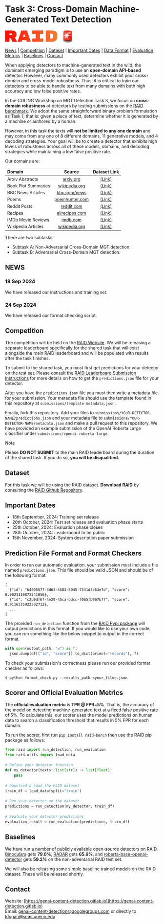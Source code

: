 # Task 3: Cross-Domain Machine-Generated Text Detection

<p align="left" float="left">
  <img src="logo.png" height="40" />
</p>


[News](#news) | [Competition](#competition) | [Dataset](#dataset) | [Important Dates](#important_dates) | [Data Format](#data_format) | [Evaluation Metrics](#scorer_and_official_evaluation_metrics) | [Baselines](#baselines) | [Contact](#contact)

<!-- Large language models (LLMs) are becoming mainstream and easily accessible, ushering in an explosion of machine-generated content over various channels, such as news, social media, question-answering forums, educational, and even academic contexts. Recent LLMs, such as GPT-4o, Claude3.5 and Gemini1.5-pro, generate remarkably fluent responses to a wide variety of user queries. The articulate nature of such generated texts makes LLMs attractive for replacing human labor in many scenarios. However, this has also resulted in concerns regarding their potential misuse, such as spreading misinformation and causing disruptions in the education system. Since humans perform only slightly better than chance when classifying machine-generated vs. human-written text, there is a need to develop automatic systems to identify machine-generated text with the goal of mitigating its potential misuse. -->

When applying detectors to machine-generated text in the wild, the dominant emerging paradigm is to use an **open-domain API-based** detector. However, many commonly used detectors exhibit poor cross-domain and cross-model robustness. Thus, it is critical to train our detectors to be able to handle text from many domains with both high accuracy and low false positive rates.

In the COLING Workshop on MGT Detection Task 3, we focus on **cross-domain robustness** of detectors by testing submissions on the [RAID benchmark](https://raid-bench.xyz/). We adopt the same straightforward binary problem formulation as Task 1, that is: given a piece of text, determine whether it is generated by a machine or authored by a human. 

However, in this task the texts will **not be limited to any one domain** and may come from any one of 8 different domains, 11 generative models, and 4 decoding strategies. Your goal will be to create a detector that exhibits high levels of robustness across all of these models, domains, and decoding strategies while maintaining a low false positive rate.

Our domains are:

| Domain              | Source | Dataset Link |
| :---------------- | :------: | :----: |
| Arxiv Abstracts | [arxiv.org](https://arxiv.org) | [(Link)](https://www.kaggle.com/datasets/Cornell-University/arxiv) |
| Book Plot Summaries | [wikipedia.org](https://wikipedia.org) | [(Link)](https://paperswithcode.com/dataset/cmu-book-summary-dataset) |
| BBC News Articles |  [bbc.com/news](https://www.bbc.com/news) | [(Link)](https://github.com/derekgreene/bbc-datasets) |
| Poems |  [poemhunter.com](https://www.poemhunter.com/)   | [(Link)](https://www.kaggle.com/datasets/michaelarman/poemsdataset) |
| Reddit Posts | [reddit.com](https://www.reddit.com/) | [(Link)](https://huggingface.co/datasets/sentence-transformers/reddit-title-body) |
| Recipes | [allrecipes.com](https://www.allrecipes.com/) | [(Link)](https://recipenlg.cs.put.poznan.pl/) |
| IMDb Movie Reviews | [imdb.com](https://www.imdb.com/) | [(Link)](https://ieee-dataport.org/open-access/imdb-movie-reviews-dataset) |
| Wikipedia Articles | [wikipedia.org](https://www.wikipedia.org/) | [(Link)](https://huggingface.co/datasets/aadityaubhat/GPT-wiki-intro) |

<!-- [cookbooks.com](https://cookbooks.com/), [food.com](https://www.food.com/), [yummly.com](https://www.yummly.com/) -->

There are two subtasks:
- Subtask A: Non-Adversarial Cross-Domain MGT detection.
- Subtask B: Adversarial Cross-Domain MGT detection.

## <a name="news"></a>NEWS 

### 18 Sep 2024

We have released our instructions and training set.

### 24 Sep 2024

We have released our format checking script.

## <a name="competition"></a>Competition

The competition will be held on the [RAID Website](https://raid-bench.xyz/). We will be releasing a separate leaderboard specifically for the shared task that will exist alongside the main RAID leaderboard and will be populated with results after the task finishes.

To submit to the shared task, you must first get predictions for your detector on the test set. Please consult the [RAID Leaderboard Submission Instructions](https://github.com/liamdugan/raid?tab=readme-ov-file#leaderboard-submission) for more details on how to get the `predictions.json` file for your detector.

After you have the `predictions.json` file you must then write a metadata file for your submission. Your metadata file should use the template found in this repository at `submissions/template-metadata.json`.

Finally, fork this repository. Add your files to `submissions/YOUR-DETECTOR-NAME/predictions.json` and your metadata file to `submissions/YOUR-DETECTOR-NAME/metadata.json` and make a pull request to this repository. We have provided an example submission of the OpenAI Roberta Large classifier under `submissions/openai-roberta-large`.

> [!NOTE]
> Please **DO NOT SUBMIT** to the main RAID leaderboard during the duration of the shared task. If you do so, **you will be disqualified.**

## <a name="dataset"></a>Dataset
For this task we will be using the RAID dataset.
**Download RAID** by consulting the [RAID Github Repository](https://github.com/liamdugan/raid?tab=readme-ov-file#download-raid).

## <a name="important_dates"></a>Important Dates

- 18th September, 2024: Training set release
- 20th October, 2024: Test set release and evaluation phase starts
- 25th October, 2024: Evaluation phase closes
- 28th October, 2024: Leaderboard to be public
- 15th November, 2024: System description paper submission

## <a name="data_format"></a>Prediction File Format and Format Checkers

In order to run our automatic evaluation, your submission must include a file named `predictions.json`.
This file should be valid JSON and should be of the following format:
```
[
  {"id": "64005577-3d63-4583-8945-7541d3e53e7d", "score": 0.0021110873541056},
  {"id": "c2b9df67-4e29-45ca-bdcc-7065fb907b77", "score": 0.9116235922302712},
  ...
]
```
The provided `run_detection` function from the [RAID Pypi package](https://pypi.org/project/raid-bench/) will output predictions in this format. 
If you would like to use your own code, you can run something like the below snippet to output in the correct format.
```py
with open(output_path, "w") as f:
  json.dump(df[["id", "score"]].to_dict(orient="records"), f)
```

To check your submission's correctness please run our provided format checker as follows:
```
$ python format_check.py --results_path <your_file>.json
```

## <a name="scorer_and_official_evaluation_metrics"></a>Scorer and Official Evaluation Metrics

The **official evaluation metric** is **TPR @ FPR=5%**. That is, the accuracy of the model on detecting machine-generated text at a fixed false positive rate of 5%.
To calculate this, our scorer uses the model predictions on human data to search a classification threshold that results in 5% FPR for each domain.

To run the scorer, first run `pip install raid-bench` then use the RAID pip package as follows:

```py
from raid import run_detection, run_evaluation
from raid.utils import load_data

# Define your detector function
def my_detector(texts: list[str]) -> list[float]:
    pass

# Download & Load the RAID dataset
train_df = load_data(split="train")

# Run your detector on the dataset
predictions = run_detection(my_detector, train_df)

# Evaluate your detector predictions
evaluation_result = run_evaluation(predictions, train_df)
```

## <a name="baselines"></a>Baselines

We have run a number of publicly available open-source detectors on RAID. [Binoculars](https://arxiv.org/abs/2401.12070) gets **79.0%**, [RADAR](https://huggingface.co/TrustSafeAI/RADAR-Vicuna-7B) gets **65.6%**, and [roberta-base-openai-detector](https://huggingface.co/openai-community/roberta-base-openai-detector) gets **59.2%** on the non-adversarial RAID test set.

We will also be releasing some simple baseline trained models on the RAID dataset. These will be released shortly.

## <a name="contact"></a>Contact

Website: [https://genai-content-detection.gitlab.io](https://genai-content-detection.gitlab.io)  
Email: genai-content-detection@googlegroups.com or directly to ldugan@seas.upenn.edu
